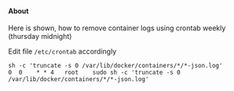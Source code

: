 #### About
Here is shown, how to remove container logs using crontab weekly (thursday midnight)

Edit file `/etc/crontab` accordingly  
```
sh -c 'truncate -s 0 /var/lib/docker/containers/*/*-json.log'
0  0    * * 4   root    sudo sh -c 'truncate -s 0 /var/lib/docker/containers/*/*-json.log'
```
